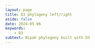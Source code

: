 ```yaml
---
layout: page
title: D3 phylogeny left/right
aside: false
date: 2024-05-06
keywords:
    - D3
subtext: Nipah phylogeny built with D3
---
```


<script setup>
import PhylogeneticTreeRight from "/components/graphs/PhylogeneticTreeRight.vue";
import FigureHeader from "/components/layouts/FigureHeader.vue"
</script>

<FigureHeader title="Nipah Phylogeny Built with D3"/>
<PhylogeneticTreeRight/>
